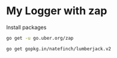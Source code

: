 # My Logger with zap

Install packages

```bash
go get -u go.uber.org/zap

go get gopkg.in/natefinch/lumberjack.v2
```
